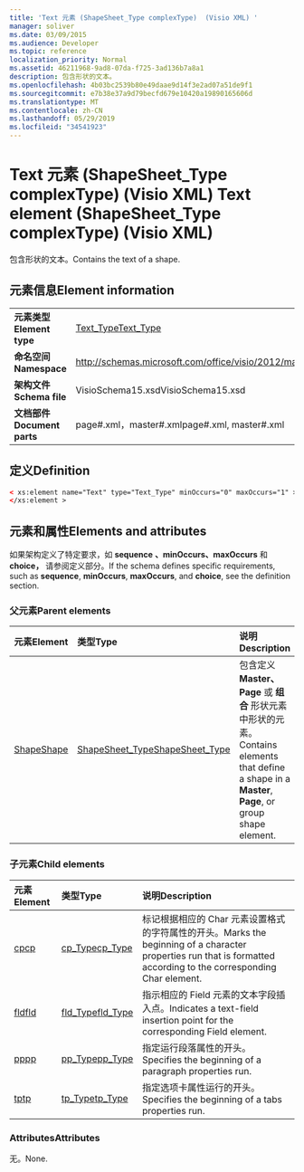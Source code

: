 ```yaml
---
title: 'Text 元素 (ShapeSheet_Type complexType)  (Visio XML) '
manager: soliver
ms.date: 03/09/2015
ms.audience: Developer
ms.topic: reference
localization_priority: Normal
ms.assetid: 46211968-9ad8-07da-f725-3ad136b7a8a1
description: 包含形状的文本。
ms.openlocfilehash: 4b03bc2539b80e49daae9d14f3e2ad07a51de9f1
ms.sourcegitcommit: e7b38e37a9d79becfd679e10420a19890165606d
ms.translationtype: MT
ms.contentlocale: zh-CN
ms.lasthandoff: 05/29/2019
ms.locfileid: "34541923"
---
```

# <a name="text-element-shapesheet_type-complextype-visio-xml"></a><span data-ttu-id="68e88-103">Text 元素 (ShapeSheet_Type complexType)  (Visio XML) </span><span class="sxs-lookup"><span data-stu-id="68e88-103">Text element (ShapeSheet_Type complexType) (Visio XML)</span></span>

<span data-ttu-id="68e88-104">包含形状的文本。</span><span class="sxs-lookup"><span data-stu-id="68e88-104">Contains the text of a shape.</span></span>
  
## <a name="element-information"></a><span data-ttu-id="68e88-105">元素信息</span><span class="sxs-lookup"><span data-stu-id="68e88-105">Element information</span></span>

|||
|:-----|:-----|
|<span data-ttu-id="68e88-106">**元素类型**</span><span class="sxs-lookup"><span data-stu-id="68e88-106">**Element type**</span></span> <br/> |[<span data-ttu-id="68e88-107">Text_Type</span><span class="sxs-lookup"><span data-stu-id="68e88-107">Text_Type</span></span>](text_type-complextypevisio-xml.md) <br/> |
|<span data-ttu-id="68e88-108">**命名空间**</span><span class="sxs-lookup"><span data-stu-id="68e88-108">**Namespace**</span></span> <br/> |http://schemas.microsoft.com/office/visio/2012/main  <br/> |
|<span data-ttu-id="68e88-109">**架构文件**</span><span class="sxs-lookup"><span data-stu-id="68e88-109">**Schema file**</span></span> <br/> |<span data-ttu-id="68e88-110">VisioSchema15.xsd</span><span class="sxs-lookup"><span data-stu-id="68e88-110">VisioSchema15.xsd</span></span>  <br/> |
|<span data-ttu-id="68e88-111">**文档部件**</span><span class="sxs-lookup"><span data-stu-id="68e88-111">**Document parts**</span></span> <br/> |<span data-ttu-id="68e88-112">page#.xml，master#.xml</span><span class="sxs-lookup"><span data-stu-id="68e88-112">page#.xml, master#.xml</span></span>  <br/> |
   
## <a name="definition"></a><span data-ttu-id="68e88-113">定义</span><span class="sxs-lookup"><span data-stu-id="68e88-113">Definition</span></span>

```XML
< xs:element name="Text" type="Text_Type" minOccurs="0" maxOccurs="1" >
</xs:element >
```

## <a name="elements-and-attributes"></a><span data-ttu-id="68e88-114">元素和属性</span><span class="sxs-lookup"><span data-stu-id="68e88-114">Elements and attributes</span></span>

<span data-ttu-id="68e88-115">如果架构定义了特定要求，如 **sequence** **、minOccurs、maxOccurs** 和 **choice，** 请参阅定义部分。</span><span class="sxs-lookup"><span data-stu-id="68e88-115">If the schema defines specific requirements, such as **sequence**, **minOccurs**, **maxOccurs**, and **choice**, see the definition section.</span></span> 
  
### <a name="parent-elements"></a><span data-ttu-id="68e88-116">父元素</span><span class="sxs-lookup"><span data-stu-id="68e88-116">Parent elements</span></span>

|<span data-ttu-id="68e88-117">**元素**</span><span class="sxs-lookup"><span data-stu-id="68e88-117">**Element**</span></span>|<span data-ttu-id="68e88-118">**类型**</span><span class="sxs-lookup"><span data-stu-id="68e88-118">**Type**</span></span>|<span data-ttu-id="68e88-119">**说明**</span><span class="sxs-lookup"><span data-stu-id="68e88-119">**Description**</span></span>|
|:-----|:-----|:-----|
|[<span data-ttu-id="68e88-120">Shape</span><span class="sxs-lookup"><span data-stu-id="68e88-120">Shape</span></span>](shape-element-shapes_type-complextypevisio-xml.md) <br/> |[<span data-ttu-id="68e88-121">ShapeSheet_Type</span><span class="sxs-lookup"><span data-stu-id="68e88-121">ShapeSheet_Type</span></span>](shapesheet_type-complextypevisio-xml.md) <br/> |<span data-ttu-id="68e88-122">包含定义 **Master、Page** 或 **组合** 形状元素中形状的元素。</span><span class="sxs-lookup"><span data-stu-id="68e88-122">Contains elements that define a shape in a **Master**, **Page**, or group shape element.</span></span>  <br/> |
   
### <a name="child-elements"></a><span data-ttu-id="68e88-123">子元素</span><span class="sxs-lookup"><span data-stu-id="68e88-123">Child elements</span></span>

|<span data-ttu-id="68e88-124">**元素**</span><span class="sxs-lookup"><span data-stu-id="68e88-124">**Element**</span></span>|<span data-ttu-id="68e88-125">**类型**</span><span class="sxs-lookup"><span data-stu-id="68e88-125">**Type**</span></span>|<span data-ttu-id="68e88-126">**说明**</span><span class="sxs-lookup"><span data-stu-id="68e88-126">**Description**</span></span>|
|:-----|:-----|:-----|
|[<span data-ttu-id="68e88-127">cp</span><span class="sxs-lookup"><span data-stu-id="68e88-127">cp</span></span>](cp-element-text_type-complextypevisio-xml.md) <br/> |[<span data-ttu-id="68e88-128">cp_Type</span><span class="sxs-lookup"><span data-stu-id="68e88-128">cp_Type</span></span>](cp_type-complextypevisio-xml.md) <br/> |<span data-ttu-id="68e88-129">标记根据相应的 Char 元素设置格式的字符属性的开头。</span><span class="sxs-lookup"><span data-stu-id="68e88-129">Marks the beginning of a character properties run that is formatted according to the corresponding Char element.</span></span>  <br/> |
|[<span data-ttu-id="68e88-130">fld</span><span class="sxs-lookup"><span data-stu-id="68e88-130">fld</span></span>](fld-element-text_type-complextypevisio-xml.md) <br/> |[<span data-ttu-id="68e88-131">fld_Type</span><span class="sxs-lookup"><span data-stu-id="68e88-131">fld_Type</span></span>](fld_type-complextypevisio-xml.md) <br/> |<span data-ttu-id="68e88-132">指示相应的 Field 元素的文本字段插入点。</span><span class="sxs-lookup"><span data-stu-id="68e88-132">Indicates a text-field insertion point for the corresponding Field element.</span></span>  <br/> |
|[<span data-ttu-id="68e88-133">pp</span><span class="sxs-lookup"><span data-stu-id="68e88-133">pp</span></span>](pp-element-text_type-complextypevisio-xml.md) <br/> |[<span data-ttu-id="68e88-134">pp_Type</span><span class="sxs-lookup"><span data-stu-id="68e88-134">pp_Type</span></span>](pp_type-complextypevisio-xml.md) <br/> |<span data-ttu-id="68e88-135">指定运行段落属性的开头。</span><span class="sxs-lookup"><span data-stu-id="68e88-135">Specifies the beginning of a paragraph properties run.</span></span>  <br/> |
|[<span data-ttu-id="68e88-136">tp</span><span class="sxs-lookup"><span data-stu-id="68e88-136">tp</span></span>](tp-element-text_type-complextypevisio-xml.md) <br/> |[<span data-ttu-id="68e88-137">tp_Type</span><span class="sxs-lookup"><span data-stu-id="68e88-137">tp_Type</span></span>](tp_type-complextypevisio-xml.md) <br/> |<span data-ttu-id="68e88-138">指定选项卡属性运行的开头。</span><span class="sxs-lookup"><span data-stu-id="68e88-138">Specifies the beginning of a tabs properties run.</span></span>  <br/> |
   
### <a name="attributes"></a><span data-ttu-id="68e88-139">Attributes</span><span class="sxs-lookup"><span data-stu-id="68e88-139">Attributes</span></span>

<span data-ttu-id="68e88-140">无。</span><span class="sxs-lookup"><span data-stu-id="68e88-140">None.</span></span>
  

